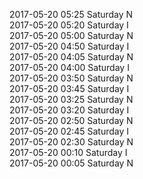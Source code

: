2017-05-20 05:25 Saturday  N  
2017-05-20 05:20 Saturday  I  
2017-05-20 05:00 Saturday  N  
2017-05-20 04:50 Saturday  I  
2017-05-20 04:05 Saturday  N  
2017-05-20 04:00 Saturday  I  
2017-05-20 03:50 Saturday  N  
2017-05-20 03:45 Saturday  I  
2017-05-20 03:25 Saturday  N  
2017-05-20 03:20 Saturday  I  
2017-05-20 02:50 Saturday  N  
2017-05-20 02:45 Saturday  I  
2017-05-20 02:30 Saturday  N  
2017-05-20 00:10 Saturday  I  
2017-05-20 00:05 Saturday  N  
